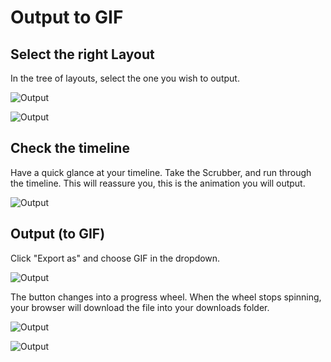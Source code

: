 # Output to GIF


## Select the right Layout

In the tree of layouts, select the one you wish to output.

![Output](https://chilipublishdocs.imgix.net/GraFx_studio/how_to/output_1.png)

![Output](https://chilipublishdocs.imgix.net/GraFx_studio/how_to/output_2.png)

## Check the timeline

Have a quick glance at your timeline. Take the Scrubber, and run through the timeline. This will reassure you, this is the animation you will output.

![Output](https://chilipublishdocs.imgix.net/GraFx_studio/how_to/output_3.gif)

## Output (to GIF)

Click "Export as" and choose GIF in the dropdown.

![Output](https://chilipublishdocs.imgix.net/GraFx_studio/how_to/output_4.png)

The button changes into a progress wheel. When the wheel stops spinning, your browser will download the file into your downloads folder.

![Output](https://chilipublishdocs.imgix.net/GraFx_studio/how_to/output_5.png)

![Output](https://chilipublishdocs.imgix.net/GraFx_studio/how_to/output_6.png)
